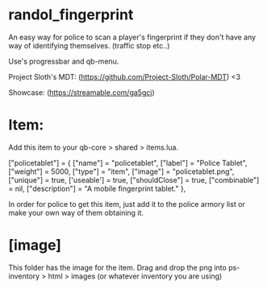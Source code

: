 # randol_fingerprint

An easy way for police to scan a player's fingerprint if they don't have any way of identifying themselves. (traffic stop etc..)

Use's progressbar and qb-menu.

Project Sloth's MDT: (https://github.com/Project-Sloth/Polar-MDT) <3

Showcase: (https://streamable.com/ga5gcj)

# Item:

Add this item to your qb-core > shared > items.lua.

["policetablet"] = {
	["name"] = "policetablet",
	["label"] = "Police Tablet",
	["weight"] = 5000,
	["type"] = "item",
	["image"] = "policetablet.png",
	["unique"] = true,
	['useable'] = true,
	["shouldClose"] = true,
	["combinable"] = nil,
	["description"] = "A mobile fingerprint tablet."
},

In order for police to get this item, just add it to the police armory list or make your own way of them obtaining it.

# [image]

This folder has the image for the item. Drag and drop the png into ps-inventory > html > images (or whatever inventory you are using)

